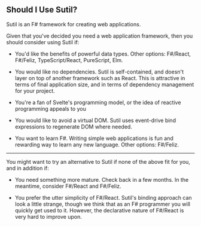 ## Should I Use Sutil?

Sutil is an F# framework for creating web applications.

Given that you've decided you need a web application framework, then you should consider using Sutil if:

- You'd like the benefits of powerful data types. Other options: F#/React, F#/Feliz, TypeScript/React, PureScript, Elm.

- You would like no dependencies. Sutil is self-contained, and doesn't layer on top of another framework such as React. This is attractive in terms of final application size, and in terms of dependency management for your project.

- You're a fan of Svelte's programming model, or the idea of reactive programming appeals to you

- You would like to avoid a virtual DOM. Sutil uses event-drive bind expressions to regenerate DOM where needed.

- You want to learn F#. Writing simple web applications is fun and rewarding way to learn any new language. Other options: F#/Feliz.

-----

You might want to try an alternative to Sutil if none of the above fit for you, and in addition if:

- You need something more mature. Check back in a few months. In the meantime, consider F#/React and F#/Feliz.

- You prefer the utter simplicity of F#/React. Sutil's binding approach can look a little strange, though we think that as an F# programmer you will quickly get used to it. However, the declarative nature of F#/React is very hard to improve upon.

